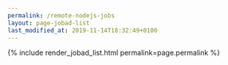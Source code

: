 ```yaml
---
permalink: /remote-nodejs-jobs
layout: page-jobad-list
last_modified_at: 2019-11-14T18:32:49+0100
---
```

{% include render_jobad_list.html permalink=page.permalink %}
